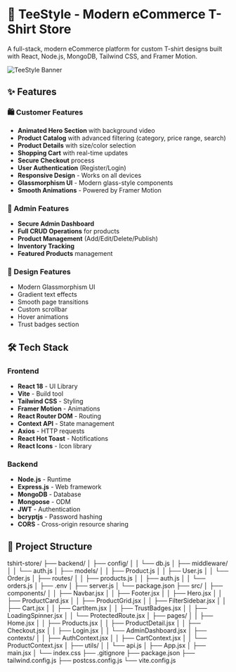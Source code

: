# 🎨 TeeStyle - Modern eCommerce T-Shirt Store

A full-stack, modern eCommerce platform for custom T-shirt designs built with React, Node.js, MongoDB, Tailwind CSS, and Framer Motion.

![TeeStyle Banner](https://via.placeholder.com/1200x400/6366f1/ffffff?text=TeeStyle+-+Premium+Custom+T-Shirts)

## ✨ Features

### 🛍️ Customer Features
- **Animated Hero Section** with background video
- **Product Catalog** with advanced filtering (category, price range, search)
- **Product Details** with size/color selection
- **Shopping Cart** with real-time updates
- **Secure Checkout** process
- **User Authentication** (Register/Login)
- **Responsive Design** - Works on all devices
- **Glassmorphism UI** - Modern glass-style components
- **Smooth Animations** - Powered by Framer Motion

### 🔐 Admin Features
- **Secure Admin Dashboard**
- **Full CRUD Operations** for products
- **Product Management** (Add/Edit/Delete/Publish)
- **Inventory Tracking**
- **Featured Products** management

### 🎨 Design Features
- Modern Glassmorphism UI
- Gradient text effects
- Smooth page transitions
- Custom scrollbar
- Hover animations
- Trust badges section

## 🛠️ Tech Stack

### Frontend
- **React 18** - UI Library
- **Vite** - Build tool
- **Tailwind CSS** - Styling
- **Framer Motion** - Animations
- **React Router DOM** - Routing
- **Context API** - State management
- **Axios** - HTTP requests
- **React Hot Toast** - Notifications
- **React Icons** - Icon library

### Backend
- **Node.js** - Runtime
- **Express.js** - Web framework
- **MongoDB** - Database
- **Mongoose** - ODM
- **JWT** - Authentication
- **bcryptjs** - Password hashing
- **CORS** - Cross-origin resource sharing

## 📁 Project Structure
tshirt-store/
├── backend/
│ ├── config/
│ │ └── db.js
│ ├── middleware/
│ │ └── auth.js
│ ├── models/
│ │ ├── Product.js
│ │ ├── User.js
│ │ └── Order.js
│ ├── routes/
│ │ ├── products.js
│ │ ├── auth.js
│ │ └── orders.js
│ ├── .env
│ ├── server.js
│ └── package.json
├── src/
│ ├── components/
│ │ ├── Navbar.jsx
│ │ ├── Footer.jsx
│ │ ├── Hero.jsx
│ │ ├── ProductCard.jsx
│ │ ├── ProductGrid.jsx
│ │ ├── FilterSidebar.jsx
│ │ ├── Cart.jsx
│ │ ├── CartItem.jsx
│ │ ├── TrustBadges.jsx
│ │ ├── LoadingSpinner.jsx
│ │ └── ProtectedRoute.jsx
│ ├── pages/
│ │ ├── Home.jsx
│ │ ├── Products.jsx
│ │ ├── ProductDetail.jsx
│ │ ├── Checkout.jsx
│ │ ├── Login.jsx
│ │ └── AdminDashboard.jsx
│ ├── contexts/
│ │ ├── AuthContext.jsx
│ │ ├── CartContext.jsx
│ │ └── ProductContext.jsx
│ ├── utils/
│ │ └── api.js
│ ├── App.jsx
│ ├── main.jsx
│ └── index.css
├── .gitignore
├── package.json
├── tailwind.config.js
├── postcss.config.js
└── vite.config.js
